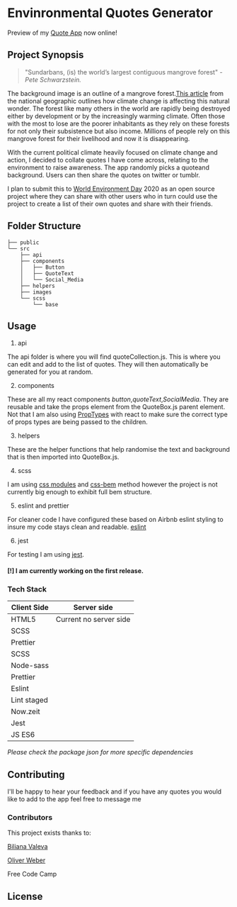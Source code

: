 # Envinronmental Quotes Generator

Preview of my [Quote App](https://eq-generator.ctocco.now.sh) now online!

## Project Synopsis

> "Sundarbans, (is) the world’s largest contiguous mangrove forest"
> _-Pete Schwarzstein._

The background image is an outline of a mangrove forest.[This article](https://www.nationalgeographic.com/magazine/2019/07/sundarbans-mangrove-forest-in-bangladesh-india-threatened-by-rising-waters-illegal-logging/) from the national geographic outlines how climate change is affecting this natural wonder. The forest like many others in the world are rapidly being destroyed either by development or by the increasingly warming climate. Often those with the most to lose are the poorer inhabitants as they rely on these forests for not only their subsistence but also income. Millions of people rely on this mangrove forest for their livelihood and now it is disappearing.

With the current political climate heavily focused on climate change and action, I decided
to collate quotes I have come across, relating to the environment to raise awareness. The app randomly picks a quoteand background. Users can then share the quotes on twitter or tumblr.

I plan to submit this to [World Environment Day](https://www.worldenvironmentday.global/) 2020
as an open source project where they can share with other users who in turn could
use the project to create a list of their own quotes and share with their friends.

## Folder Structure

```
├── public
└── src
    ├── api
    ├── components
    │   ├── Button
    │   ├── QuoteText
    │   └── Social_Media
    ├── helpers
    ├── images
    └── scss
        └── base
```

## Usage

1. api

The api folder is where you will find quoteCollection.js. This is where you can edit and add to the list of quotes. They will then automatically be generated for you at random.

2. components

These are all my react components _button_,_quoteText_,_SocialMedia_. They are reusable and take the props element from the QuoteBox.js parent element. Not that I am also using [PropTypes](https://reactjs.org/docs/typechecking-with-proptypes.html) with react to make sure the correct type of props types are being passed to the children.

3. helpers

These are the helper functions that help randomise the text and background that is then imported into QuoteBox.js.

4. scss

I am using [css modules](https://facebook.github.io/create-react-app/docs/adding-a-css-modules-stylesheet) and [css-bem](https://css-tricks.com/bem-101/) method however the project is not currently big enough to exhibit full bem structure.

5. eslint and prettier

For cleaner code I have configured these based on Airbnb eslint styling to insure my code stays clean
and readable. [eslint](https://www.npmjs.com/package/eslint-config-airbnb)

6. jest

For testing I am using [jest](https://jestjs.io/).

#### [!] I am currently working on the first release.

### Tech Stack

| Client Side | Server side            |
| ----------- | ---------------------- |
| HTML5       | Current no server side |
| SCSS        |
| Prettier    |
| SCSS        |
| Node-sass   |
| Prettier    |
| Eslint      |
| Lint staged |
| Now.zeit    |
| Jest        |
| JS ES6      |

_*Please check the package json for more specific dependencies*_

## Contributing

I'll be happy to hear your feedback and if you have any quotes you would like to add to the app
feel free to message me

### Contributors

This project exists thanks to:

[Biliana Valeva](https://github.com/Bilie)

[Oliver Weber](https://github.com/oliverwebr)

Free Code Camp

## License
